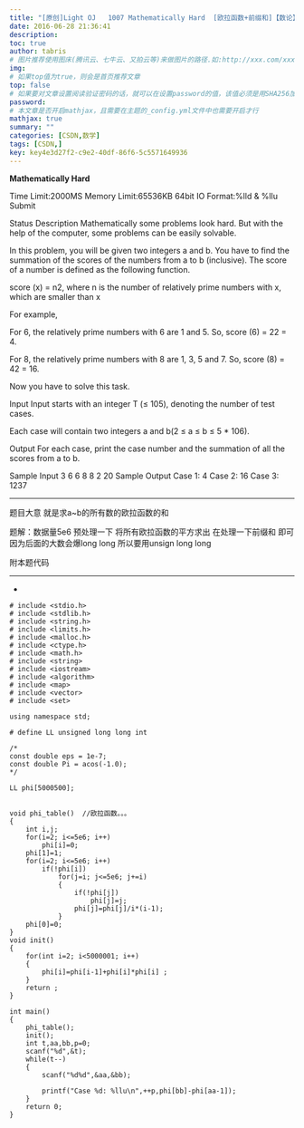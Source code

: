 ```yaml
---
title: "[原创]Light OJ   1007 Mathematically Hard  [欧拉函数+前缀和]【数论】"
date: 2016-06-28 21:36:41
description:
toc: true
author: tabris
# 图片推荐使用图床(腾讯云、七牛云、又拍云等)来做图片的路径.如:http://xxx.com/xxx.jpg
img:
# 如果top值为true，则会是首页推荐文章
top: false
# 如果要对文章设置阅读验证密码的话，就可以在设置password的值，该值必须是用SHA256加密后的密码，防止被他人识破
password:
# 本文章是否开启mathjax，且需要在主题的_config.yml文件中也需要开启才行
mathjax: true
summary: ""
categories: [CSDN,数学]
tags: [CSDN,]
key: key4e3d27f2-c9e2-40df-86f6-5c5571649936
---
```



**Mathematically Hard**

Time Limit:2000MS     Memory Limit:65536KB     64bit IO Format:%lld & %llu
Submit

Status
Description
Mathematically some problems look hard. But with the help of the computer, some problems can be easily solvable.

In this problem, you will be given two integers a and b. You have to find the summation of the scores of the numbers from a to b (inclusive). The score of a number is defined as the following function.

score (x) = n2, where n is the number of relatively prime numbers with x, which are smaller than x

For example,

For 6, the relatively prime numbers with 6 are 1 and 5. So, score (6) = 22 = 4.

For 8, the relatively prime numbers with 8 are 1, 3, 5 and 7. So, score (8) = 42 = 16.

Now you have to solve this task.

Input
Input starts with an integer T (≤ 105), denoting the number of test cases.

Each case will contain two integers a and b(2 ≤ a ≤ b ≤ 5 * 106).

Output
For each case, print the case number and the summation of all the scores from a to b.

Sample Input
3
6 6
8 8
2 20
Sample Output
Case 1: 4
Case 2: 16
Case 3: 1237



------------------------------------

题目大意  就是求a~b的所有数的欧拉函数的和

题解：数据量5e6 预处理一下 将所有欧拉函数的平方求出  在处理一下前缀和 即可  因为后面的大数会爆long long 所以要用unsign long long

附本题代码

------------------------------------------------------
-
```
# include <stdio.h>
# include <stdlib.h>
# include <string.h>
# include <limits.h>
# include <malloc.h>
# include <ctype.h>
# include <math.h>
# include <string>
# include <iostream>
# include <algorithm>
# include <map>
# include <vector>
# include <set>

using namespace std;

# define LL unsigned long long int

/*
const double eps = 1e-7;
const double Pi = acos(-1.0);
*/

LL phi[5000500];


void phi_table()  //欧拉函数。。。
{
    int i,j;
    for(i=2; i<=5e6; i++)
        phi[i]=0;
    phi[1]=1;
    for(i=2; i<=5e6; i++)
        if(!phi[i])
            for(j=i; j<=5e6; j+=i)
            {
                if(!phi[j])
                    phi[j]=j;
                phi[j]=phi[j]/i*(i-1);
            }
    phi[0]=0;
}
void init()
{
    for(int i=2; i<5000001; i++)
    {
        phi[i]=phi[i-1]+phi[i]*phi[i] ;
    }
    return ;
}

int main()
{
    phi_table();
    init();
    int t,aa,bb,p=0;
    scanf("%d",&t);
    while(t--)
    {
        scanf("%d%d",&aa,&bb);

        printf("Case %d: %llu\n",++p,phi[bb]-phi[aa-1]);
    }
    return 0;
}

```